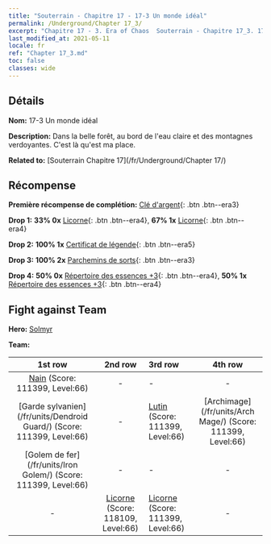```yaml
---
title: "Souterrain - Chapitre 17 - 17-3 Un monde idéal"
permalink: /Underground/Chapter 17_3/
excerpt: "Chapitre 17 - 3. Era of Chaos  Souterrain - Chapitre 17_3. 17-3 Un monde idéal"
last_modified_at: 2021-05-11
locale: fr
ref: "Chapter 17_3.md"
toc: false
classes: wide
---
```


## Détails

 **Nom:** 17-3 Un monde idéal

 **Description:** Dans la belle forêt, au bord de l'eau claire et des montagnes verdoyantes. C'est là qu'est ma place.

 **Related to:** [Souterrain Chapitre 17](/fr/Underground/Chapter 17/)

## Récompense

 **Première récompense de complétion:** [Clé d'argent](/ItemsFR/con_693/){: .btn .btn--era3}

 **Drop 1:** **33% 0x** [Licorne](/ItemsFR/unt_204/){: .btn .btn--era4}, **67% 1x** [Licorne](/ItemsFR/unt_204/){: .btn .btn--era4}

 **Drop 2:** **100% 1x** [Certificat de légende](/ItemsFR/mat_67/){: .btn .btn--era5}

 **Drop 3:** **100% 2x** [Parchemins de sorts](/ItemsFR/con_694/){: .btn .btn--era3}

 **Drop 4:** **50% 0x** [Répertoire des essences +3](/ItemsFR/mat_60/){: .btn .btn--era4}, **50% 1x** [Répertoire des essences +3](/ItemsFR/mat_60/){: .btn .btn--era4}


## Fight against Team
 **Hero:** [Solmyr](/fr/heroes/Solmyr/)

 **Team:**


  | 1st row | 2nd row | 3rd row | 4th row |
  |:----:|:----:|:----|:----:|
  | [Nain](/fr/units/Dwarf/) (Score: 111399, Level:66)  | - | - | - |
  | [Garde sylvanien](/fr/units/Dendroid Guard/) (Score: 111399, Level:66)  | - | [Lutin](/fr/units/Gremlin/) (Score: 111399, Level:66)  | [Archimage](/fr/units/Arch Mage/) (Score: 111399, Level:66)  |
  | [Golem de fer](/fr/units/Iron Golem/) (Score: 111399, Level:66)  | - | - | - |
  | - | [Licorne](/fr/units/Unicorn/) (Score: 118109, Level:66)  | [Licorne](/fr/units/Unicorn/) (Score: 111399, Level:66)  | - |


